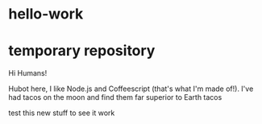 # hello-work
temporary repository
=====================
Hi Humans!

Hubot here, I like Node.js and Coffeescript (that's what I'm made of!).
I've had tacos on the moon and find them far superior to Earth tacos


test this new stuff to see it work

